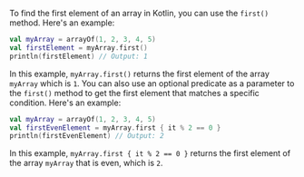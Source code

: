 To find the first element of an array in Kotlin, you can use the `first()` method. Here's an example:

```kotlin
val myArray = arrayOf(1, 2, 3, 4, 5)
val firstElement = myArray.first()
println(firstElement) // Output: 1
```

In this example, `myArray.first()` returns the first element of the array `myArray` which is `1`. You can also use an optional predicate as a parameter to the `first()` method to get the first element that matches a specific condition. Here's an example:

```kotlin
val myArray = arrayOf(1, 2, 3, 4, 5)
val firstEvenElement = myArray.first { it % 2 == 0 }
println(firstEvenElement) // Output: 2
```

In this example, `myArray.first { it % 2 == 0 }` returns the first element of the array `myArray` that is even, which is `2`.